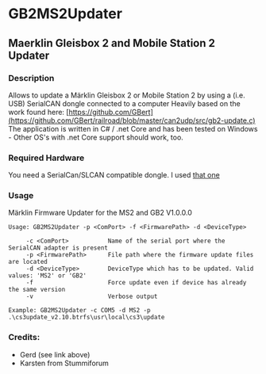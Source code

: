 # GB2MS2Updater
## Maerklin Gleisbox 2 and Mobile Station 2 Updater

### Description
Allows to update a Märklin Gleisbox 2 or Mobile Station 2 by using a (i.e. USB) SerialCAN dongle connected to a computer
Heavily based on the work found here: [https://github.com/GBert](https://github.com/GBert/railroad/blob/master/can2udp/src/gb2-update.c) 
The application is written in C# / .net Core and has been tested on Windows - Other OS's with .net Core support should work, too.

### Required Hardware
You need a SerialCan/SLCAN compatible dongle. I used [that one](https://www.electrodragon.com/product/can-usb-debugger-board/)

### Usage
Märklin Firmware Updater for the MS2 and GB2 V1.0.0.0

    Usage: GB2MS2Updater -p <ComPort> -f <FirmwarePath> -d <DeviceType>

         -c <ComPort>           Name of the serial port where the SerialCAN adapter is present
         -p <FirmwarePath>      File path where the firmware update files are located
         -d <DeviceType>        DeviceType which has to be updated. Valid values: 'MS2' or 'GB2'
         -f                     Force update even if device has already the same version
         -v                     Verbose output

    Example: GB2MS2Updater -c COM5 -d MS2 -p .\cs3update_v2.10.btrfs\usr\local\cs3\update

### Credits: 
* Gerd (see link above)
* Karsten from Stummiforum
